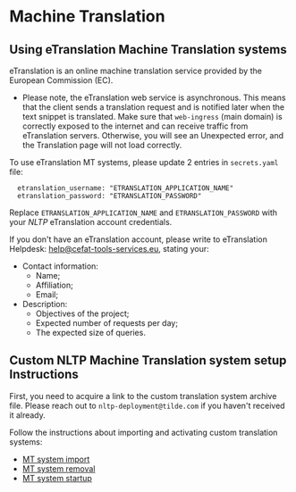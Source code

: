 # Machine Translation

## Using eTranslation Machine Translation systems

eTranslation is an online machine translation service provided by the European Commission (EC).

* Please note, the eTranslation web service is asynchronous. This means that the client sends a translation request and is notified later when the text snippet is translated. Make sure that `web-ingress` (main domain) is correctly exposed to the internet and can receive traffic from eTranslation servers. Otherwise, you will see an Unexpected error, and the Translation page will not load correctly.

To use eTranslation MT systems, please update 2 entries in `secrets.yaml` file:

```
  etranslation_username: "ETRANSLATION_APPLICATION_NAME"
  etranslation_password: "ETRANSLATION_PASSWORD"
```

Replace `ETRANSLATION_APPLICATION_NAME` and `ETRANSLATION_PASSWORD` with your _NLTP_ eTranslation account credentials.

If you don't have an eTranslation account, please write to eTranslation Helpdesk: [help@cefat-tools-services.eu](mailto:help@cefat-tools-services.eu), stating your:

* Contact information:
  * Name;
  * Affiliation;
  * Email;
* Description:
  * Objectives of the project;
  * Expected number of requests per day;
  * The expected size of queries.

## Custom NLTP Machine Translation system setup Instructions

First, you need to acquire a link to the custom translation system archive file. Please reach out to `nltp-deployment@tilde.com` if you haven't received it already.

Follow the instructions about importing and activating custom translation systems:

* [MT system import](mt-system-import.md)
* [MT system removal](mt-system-removal.md)
* [MT system startup](mt-system-startup.md)
